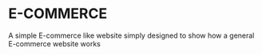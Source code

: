 # E-COMMERCE
A simple E-commerce like website simply designed to show how a general E-commerce website works
